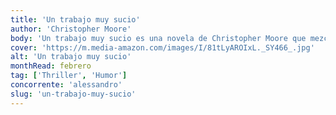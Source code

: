 ```yaml
---
title: 'Un trabajo muy sucio'
author: 'Christopher Moore'
body: 'Un trabajo muy sucio es una novela de Christopher Moore que mezcla el humor con el thriller.'
cover: 'https://m.media-amazon.com/images/I/81tLyAROIxL._SY466_.jpg'
alt: 'Un trabajo muy sucio'
monthRead: febrero
tag: ['Thriller', 'Humor']
concorrente: 'alessandro'
slug: 'un-trabajo-muy-sucio'
---
```

